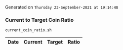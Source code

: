 Generated on `Thursday 23-September-2021 at 19:14:48`

### Current to Target Coin Ratio
`current_coin_ratio.sh`

Date|Current|Target|Ratio
---|---|---|---
